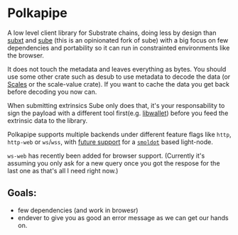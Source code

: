# Polkapipe

A low level client library for Substrate chains, doing less by design than [subxt](https://github.com/paritytech/substrate-subxt) and [sube](https://github.com/virto-network/sube) (this is an opinionated fork of sube) with a big focus on few dependencies and portability so it can run in constrainted environments like the browser.

It does not touch the metadata and leaves everything as bytes. You should use some other crate such as desub to use metadata to decode the data (or [Scales](https://github.com/virto-network/scales) or the scale-value crate). If you want to cache the data you get back before decoding you now can.

When submitting extrinsics Sube only does that, it's your responsability to sign the payload with a different tool first(e.g. [libwallet](https://github.com/valibre-org/libwallet)) before you feed the extrinsic data to the library.

Polkapipe supports multiple backends under different feature flags like `http`, `http-web` or `ws`/`wss`, with [future support](https://github.com/virto-network/sube/milestone/3) for a [`smoldot`](https://github.com/paritytech/smoldot) based light-node. 

`ws-web` has recently been added for browser support. (Currently it's assuming you only ask for a new query once you got the respose for the last one as that's all I need right now.)

## Goals:

  * few dependencies (and work in browesr)
  * endever to give you as good an error message as we can get our hands on.